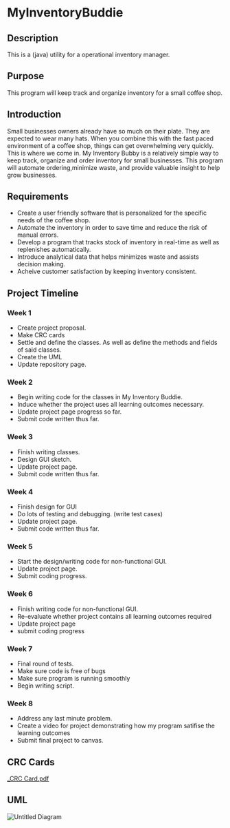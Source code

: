 # MyInventoryBuddie

## Description 
This is a (java) utility for a operational inventory manager.

## Purpose
This program will keep track and organize inventory for a small coffee shop.

## Introduction
Small businesses owners already have so much on their plate. They are expected to wear many hats. When you combine this with the fast paced environment of a coffee shop, things can get overwhelming very quickly. This is where we come in. My Inventory Bubby is a relatively simple way to keep track, organize and order inventory for small businesses. This program will automate ordering,minimize waste, and provide valuable insight to help grow businesses.

## Requirements
  - Create a user friendly software that is personalized for the specific needs of the coffee shop.
  - Automate the inventory in order to save time and reduce the risk of manual errors.
  - Develop a program that tracks stock of inventory in real-time as well as replenishes automatically.
  - Introduce analytical data that helps minimizes waste and assists decision making.
  - Acheive customer satisfaction by keeping inventory consistent.

## Project Timeline
### Week 1
   - Create project proposal.
   - Make CRC cards
   - Settle and define the classes. As well as define the methods and fields of said classes.
   - Create the UML
   - Update repository page.

### Week 2
   - Begin writing code for the classes in My Inventory Buddie.
   - Induce whether the project uses all learning outcomes necessary.
   - Update project page progress so far.
   - Submit code written thus far.

### Week 3
   - Finish writing classes.
   - Design GUI sketch.
   - Update project page.
   - Submit code written thus far.

### Week 4
   - Finish design for GUI
   - Do lots of testing and debugging. (write test cases)
   - Update project page.
   - Submit code written thus far.

### Week 5
   - Start the design/writing code for non-functional GUI.
   - Update project page.
   - Submit coding progress.

### Week 6
   - Finish writing code for non-functional GUI.
   - Re-evaluate whether project contains all learning outcomes required
   - Update project page
   - submit coding progress

### Week 7
   - Final round of tests.
   - Make sure code is free of bugs
   - Make sure program is running smoothly
   - Begin writing script.

### Week 8
   - Address any last minute problem.
   - Create a video for project demonstrating how my program satifise the learning outcomes
   -  Submit final project to canvas.

## CRC Cards
[_CRC Card.pdf](https://github.com/Deesprings/MyInventoryBuddie/files/14900709/_CRC.Card.pdf)

## UML
![Untitled Diagram](https://github.com/Deesprings/MyInventoryBuddie/assets/164386491/f26ed9e8-3177-4e38-86ba-5784b4d7999f)

